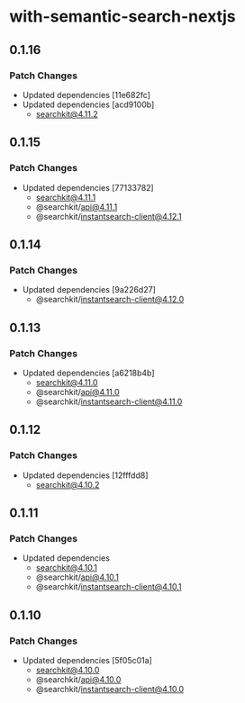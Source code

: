 # with-semantic-search-nextjs

## 0.1.16

### Patch Changes

- Updated dependencies [11e682fc]
- Updated dependencies [acd9100b]
  - searchkit@4.11.2

## 0.1.15

### Patch Changes

- Updated dependencies [77133782]
  - searchkit@4.11.1
  - @searchkit/api@4.11.1
  - @searchkit/instantsearch-client@4.12.1

## 0.1.14

### Patch Changes

- Updated dependencies [9a226d27]
  - @searchkit/instantsearch-client@4.12.0

## 0.1.13

### Patch Changes

- Updated dependencies [a6218b4b]
  - searchkit@4.11.0
  - @searchkit/api@4.11.0
  - @searchkit/instantsearch-client@4.11.0

## 0.1.12

### Patch Changes

- Updated dependencies [12fffdd8]
  - searchkit@4.10.2

## 0.1.11

### Patch Changes

- Updated dependencies
  - searchkit@4.10.1
  - @searchkit/api@4.10.1
  - @searchkit/instantsearch-client@4.10.1

## 0.1.10

### Patch Changes

- Updated dependencies [5f05c01a]
  - searchkit@4.10.0
  - @searchkit/api@4.10.0
  - @searchkit/instantsearch-client@4.10.0
